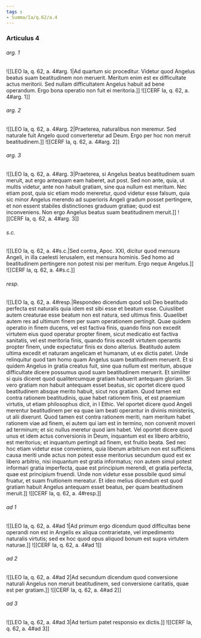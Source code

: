 ```yaml
---
tags : 
- Summa/Ia/q.62/a.4
---
```


### Articulus 4

###### arg. 1
![[LEO Ia, q. 62, a. 4#arg. 1|Ad quartum sic proceditur. Videtur quod Angelus beatus suam beatitudinem non meruerit. Meritum enim est ex difficultate actus meritorii. Sed nullam difficultatem Angelus habuit ad bene operandum. Ergo bona operatio non fuit ei meritoria.]]
![[CERF Ia, q. 62, a. 4#arg. 1]]

###### arg. 2
![[LEO Ia, q. 62, a. 4#arg. 2|Praeterea, naturalibus non meremur. Sed naturale fuit Angelo quod converteretur ad Deum. Ergo per hoc non meruit beatitudinem.]]
![[CERF Ia, q. 62, a. 4#arg. 2]]

###### arg. 3
![[LEO Ia, q. 62, a. 4#arg. 3|Praeterea, si Angelus beatus beatitudinem suam meruit, aut ergo antequam eam haberet, aut post. Sed non ante, quia, ut multis videtur, ante non habuit gratiam, sine qua nullum est meritum. Nec etiam post, quia sic etiam modo mereretur, quod videtur esse falsum, quia sic minor Angelus merendo ad superioris Angeli gradum posset pertingere, et non essent stabiles distinctiones graduum gratiae; quod est inconveniens. Non ergo Angelus beatus suam beatitudinem meruit.]]
![[CERF Ia, q. 62, a. 4#arg. 3]]

###### s.c.
![[LEO Ia, q. 62, a. 4#s.c.|Sed contra, Apoc. XXI, dicitur quod mensura Angeli, in illa caelesti Ierusalem, est mensura hominis. Sed homo ad beatitudinem pertingere non potest nisi per meritum. Ergo neque Angelus.]]
![[CERF Ia, q. 62, a. 4#s.c.]]

###### resp.
![[LEO Ia, q. 62, a. 4#resp.|Respondeo dicendum quod soli Deo beatitudo perfecta est naturalis quia idem est sibi esse et beatum esse. Cuiuslibet autem creaturae esse beatum non est natura, sed ultimus finis. Quaelibet autem res ad ultimum finem per suam operationem pertingit. Quae quidem operatio in finem ducens, vel est factiva finis, quando finis non excedit virtutem eius quod operatur propter finem, sicut medicatio est factiva sanitatis, vel est meritoria finis, quando finis excedit virtutem operantis propter finem, unde expectatur finis ex dono alterius. Beatitudo autem ultima excedit et naturam angelicam et humanam, ut ex dictis patet. Unde relinquitur quod tam homo quam Angelus suam beatitudinem meruerit. Et si quidem Angelus in gratia creatus fuit, sine qua nullum est meritum, absque difficultate dicere possumus quod suam beatitudinem meruerit. Et similiter si quis diceret quod qualitercumque gratiam habuerit antequam gloriam. Si vero gratiam non habuit antequam esset beatus, sic oportet dicere quod beatitudinem absque merito habuit, sicut nos gratiam. Quod tamen est contra rationem beatitudinis, quae habet rationem finis, et est praemium virtutis, ut etiam philosophus dicit, in I Ethic. Vel oportet dicere quod Angeli merentur beatitudinem per ea quae iam beati operantur in divinis ministeriis, ut alii dixerunt. Quod tamen est contra rationem meriti, nam meritum habet rationem viae ad finem, ei autem qui iam est in termino, non convenit moveri ad terminum; et sic nullus meretur quod iam habet. Vel oportet dicere quod unus et idem actus conversionis in Deum, inquantum est ex libero arbitrio, est meritorius; et inquantum pertingit ad finem, est fruitio beata. Sed nec hoc etiam videtur esse conveniens, quia liberum arbitrium non est sufficiens causa meriti unde actus non potest esse meritorius secundum quod est ex libero arbitrio, nisi inquantum est gratia informatus; non autem simul potest informari gratia imperfecta, quae est principium merendi, et gratia perfecta, quae est principium fruendi. Unde non videtur esse possibile quod simul fruatur, et suam fruitionem mereatur. Et ideo melius dicendum est quod gratiam habuit Angelus antequam esset beatus, per quam beatitudinem meruit.]]
![[CERF Ia, q. 62, a. 4#resp.]]

###### ad 1
![[LEO Ia, q. 62, a. 4#ad 1|Ad primum ergo dicendum quod difficultas bene operandi non est in Angelis ex aliqua contrarietate, vel impedimento naturalis virtutis; sed ex hoc quod opus aliquod bonum est supra virtutem naturae.]]
![[CERF Ia, q. 62, a. 4#ad 1]]

###### ad 2
![[LEO Ia, q. 62, a. 4#ad 2|Ad secundum dicendum quod conversione naturali Angelus non meruit beatitudinem, sed conversione caritatis, quae est per gratiam.]]
![[CERF Ia, q. 62, a. 4#ad 2]]

###### ad 3
![[LEO Ia, q. 62, a. 4#ad 3|Ad tertium patet responsio ex dictis.]]
![[CERF Ia, q. 62, a. 4#ad 3]]

